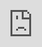 ```yaml
---
layout: post
title: "이 쇼는 일본, 벨기에, 스위스, 러시아, 프랑스, 호주, 홍콩, 싱가포르, 태국, 인도네시아에서 방송될 것이다."
author: "undefined"
thumbnail: "https://www.allkpop.com/upload/2021/01/content/250919/thumb/1611584386_bartkun.jpg"
tags: 
---
```




<div class="video_wrapper" style="padding-top: 56.25%;">
    <iframe id="player" class="main_video" src="https://www.youtube.com/embed/w-NmetQjUcY" width="100%" height="100%" frameborder="0" allowfullscreen="" style="display: block !important; position: absolute; top: 0px; left: 0px; width: 100%; height: 100%;"></iframe>
</div>


SBS MTV는 `더 쇼`가 예년보다 훨씬 더 많은 나라에서 방송될 것이라고 발표했다.
2021년 SBS MTV는 아시아 시장에만 치중하지 않고 벨기에, 스위스, 러시아, 프랑스, 호주 등 세계 각국의 kpop 팬들을 끌어들이기 위해 노력할 것이다. 티저에 동그라미 친 그래픽이 `더 쇼`가 여러 아프리카 국가에서도 방송될 것임을 암시하고 있다는 점도 눈여겨볼 만하다.

물론 `더 쇼`는 여전히 일본, 홍콩, 싱가포르, 태국, 인도네시아 그리고 다른 아시아 주요 국가들에서 방영될 것이다.